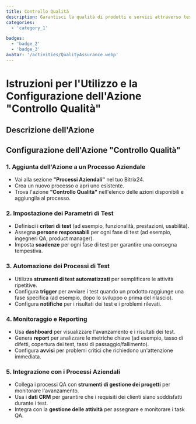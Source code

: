 ```yaml
---
title: Controllo Qualità
description: Garantisci la qualità di prodotti e servizi attraverso test rigorosi.
categories:
  - 'category_1'

badges:
  - 'badge_2'
  - 'badge_3'
avatar: '/activities/QualityAssurance.webp'
---
```

# Istruzioni per l'Utilizzo e la Configurazione dell'Azione "Controllo Qualità"

## Descrizione dell'Azione

## **Configurazione dell'Azione "Controllo Qualità"**

### 1. Aggiunta dell'Azione a un Processo Aziendale
- Vai alla sezione **"Processi Aziendali"** nel tuo Bitrix24.
- Crea un nuovo processo o apri uno esistente.
- Trova l'azione **"Controllo Qualità"** nell'elenco delle azioni disponibili e aggiungila al processo.

### 2. Impostazione dei Parametri di Test
- Definisci i **criteri di test** (ad esempio, funzionalità, prestazioni, usabilità).
- Assegna **persone responsabili** per ogni fase di test (ad esempio, ingegneri QA, product manager).
- Imposta **scadenze** per ogni fase di test per garantire una consegna tempestiva.

### 3. Automazione dei Processi di Test
- Utilizza **strumenti di test automatizzati** per semplificare le attività ripetitive.
- Configura **trigger** per avviare i test quando un prodotto raggiunge una fase specifica (ad esempio, dopo lo sviluppo o prima del rilascio).
- Configura **notifiche** per i risultati dei test e i problemi rilevati.

### 4. Monitoraggio e Reporting
- Usa **dashboard** per visualizzare l'avanzamento e i risultati dei test.
- Genera **report** per analizzare le metriche chiave (ad esempio, tasso di difetti, copertura dei test, tassi di passaggio/fallimento).
- Configura **avvisi** per problemi critici che richiedono un'attenzione immediata.

### 5. Integrazione con i Processi Aziendali
- Collega i processi QA con **strumenti di gestione dei progetti** per monitorare l'avanzamento.
- Usa i **dati CRM** per garantire che i requisiti dei clienti siano soddisfatti durante i test.
- Integra con la **gestione delle attività** per assegnare e monitorare i task QA.